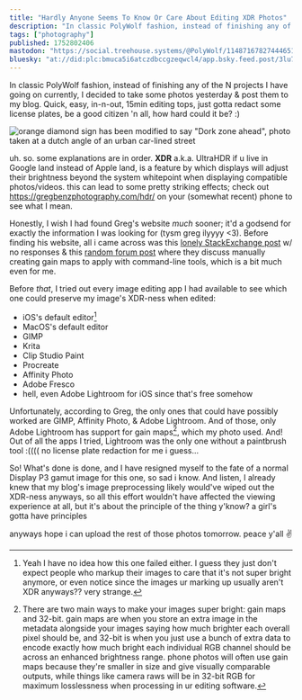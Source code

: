 ```yaml
---
title: "Hardly Anyone Seems To Know Or Care About Editing XDR Photos"
description: "In classic PolyWolf fashion, instead of finishing any of the N projects I have going on currently, I decided to take some photos yesterda..."
tags: ["photography"]
published: 1752802406
mastodon: "https://social.treehouse.systems/@PolyWolf/114871678274446512"
bluesky: "at://did:plc:bmuca5i6atczdbccgzeqwcl4/app.bsky.feed.post/3lu7csqoxkk2s"
---
```


In classic PolyWolf fashion, instead of finishing any of the N projects I have going on currently, I decided to take some photos yesterday & post them to my blog. Quick, easy, in-n-out, 15min editing tops, just gotta redact some license plates, be a good citizen 'n all, how hard could it be? :)

![orange diamond sign has been modified to say "Dork zone ahead", photo taken at a dutch angle of an urban car-lined street](<https://static.wolfgirl.dev/polywolf/blog/01981ad4-f782-7991-9b01-4e6dfc3f4bd9/IMG_9976.jpeg> "it's me, thats my zone")

uh. so. some explanations are in order. **XDR**  a.k.a. UltraHDR if u live in Google land instead of Apple land, is a feature by which displays will adjust their brightness beyond the system whitepoint when displaying compatible photos/videos. this can lead to some pretty striking effects; check out <https://gregbenzphotography.com/hdr/> on your (somewhat recent) phone to see what I mean.

Honestly, I wish I had found Greg's website _much_ sooner; it'd a godsend for exactly the information I was looking for (tysm greg ilyyyy <3). Before finding his website, all i came across was this [lonely StackExchange post](https://apple.stackexchange.com/questions/456892/how-to-produce-edit-and-view-hdr-photographs-format-on-xdr-displays-properly) w/ no responses & this [random forum post](https://discuss.pixls.us/t/manual-creation-of-ultrahdr-images/45004) where they discuss manually creating gain maps to apply with command-line tools, which is a bit much even for me.

Before _that_, I tried out every image editing app I had available to see which one could preserve my image's XDR-ness when edited:
* iOS's default editor[^default-editor]
* MacOS's default editor
* GIMP
* Krita
* Clip Studio Paint
* Procreate 
* Affinity Photo
* Adobe Fresco
* hell, even Adobe Lightroom for iOS since that's free somehow

Unfortunately, according to Greg, the only ones that could have possibly worked are GIMP, Affinity Photo, & Adobe Lightroom. And of those, only Adobe Lightroom has support for gain maps[^gain-maps], which my photo used. And! Out of all the apps I tried, Lightroom was the only one without a paintbrush tool :(((( no license plate redaction for me i guess...

So! What's done is done, and I have resigned myself to the fate of a normal Display P3 gamut image for this one, so sad i know. And listen, I already knew that my blog's image preprocessing likely would've wiped out the XDR-ness anyways, so all this effort wouldn't have affected the viewing experience at all, but it's about the principle of the thing y'know? a girl's gotta have principles

anyways hope i can upload the rest of those photos tomorrow. peace y'all ✌️

[^default-editor]: Yeah I have no idea how this one failed either. I guess they just don't expect people who markup their images to care that it's not super bright anymore, or even notice since the images ur marking up usually aren't XDR anyways?? very strange.
[^gain-maps]: There are two main ways to make your images super bright: gain maps and 32-bit. gain maps are when you store an extra image in the metadata alongside your images saying how much brighter each overall pixel should be, and 32-bit is when you just use a bunch of extra data to encode exactly how much bright each individual RGB channel should be across an enhanced brightness range. phone photos will often use gain maps because they're smaller in size and give visually comparable outputs, while things like camera raws will be in 32-bit RGB for maximum losslessness when processing in ur editing software.